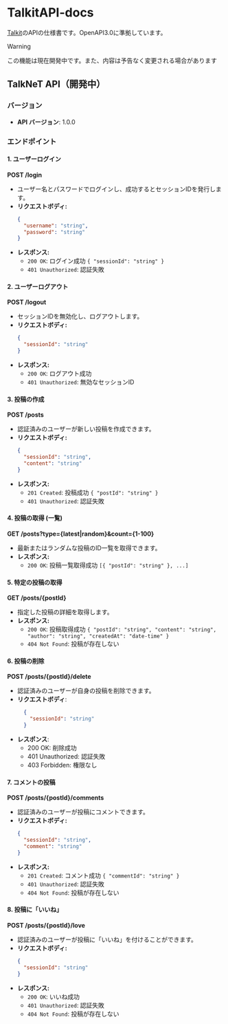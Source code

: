 # TalkitAPI-docs
[Talkit](https://nandeyanen.ie-t.net/talkit)のAPIの仕様書です。OpenAPI3.0に準拠しています。

> [!WARNING]
> この機能は現在開発中です。また、内容は予告なく変更される場合があります

## TalkNeT API（開発中）
### バージョン
- **API バージョン**: 1.0.0

### エンドポイント

#### 1. ユーザーログイン
**POST /login**
- ユーザー名とパスワードでログインし、成功するとセッションIDを発行します。
- **リクエストボディ:**
  ```json
  {
    "username": "string",
    "password": "string"
  }
  ```
- **レスポンス:**
  - `200 OK`: ログイン成功 `{ "sessionId": "string" }`
  - `401 Unauthorized`: 認証失敗

#### 2. ユーザーログアウト
**POST /logout**
- セッションIDを無効化し、ログアウトします。
- **リクエストボディ:**
  ```json
  {
    "sessionId": "string"
  }
  ```
- **レスポンス:**
  - `200 OK`: ログアウト成功
  - `401 Unauthorized`: 無効なセッションID

#### 3. 投稿の作成
**POST /posts**
- 認証済みのユーザーが新しい投稿を作成できます。
- **リクエストボディ:**
  ```json
  {
    "sessionId": "string",
    "content": "string"
  }
  ```
- **レスポンス:**
  - `201 Created`: 投稿成功 `{ "postId": "string" }`
  - `401 Unauthorized`: 認証失敗

#### 4. 投稿の取得 (一覧)
**GET /posts?type={latest|random}&count={1-100}**
- 最新またはランダムな投稿のID一覧を取得できます。
- **レスポンス:**
  - `200 OK`: 投稿一覧取得成功 `[{ "postId": "string" }, ...]`

#### 5. 特定の投稿の取得
**GET /posts/{postId}**
- 指定した投稿の詳細を取得します。
- **レスポンス:**
  - `200 OK`: 投稿取得成功 `{ "postId": "string", "content": "string", "author": "string", "createdAt": "date-time" }`
  - `404 Not Found`: 投稿が存在しない

#### 6. 投稿の削除

**POST /posts/{postId}/delete**
- 認証済みのユーザーが自身の投稿を削除できます。
- **リクエストボディ**:
  ```json
    {
      "sessionId": "string"
    }
  ```
- **レスポンス**:
  - 200 OK: 削除成功
  - 401 Unauthorized: 認証失敗
  - 403 Forbidden: 権限なし

#### 7. コメントの投稿
**POST /posts/{postId}/comments**
- 認証済みのユーザーが投稿にコメントできます。
- **リクエストボディ:**
  ```json
  {
    "sessionId": "string",
    "comment": "string"
  }
  ```
- **レスポンス:**
  - `201 Created`: コメント成功 `{ "commentId": "string" }`
  - `401 Unauthorized`: 認証失敗
  - `404 Not Found`: 投稿が存在しない

#### 8. 投稿に「いいね」
**POST /posts/{postId}/love**
- 認証済みのユーザーが投稿に「いいね」を付けることができます。
- **リクエストボディ:**
  ```json
  {
    "sessionId": "string"
  }
  ```
- **レスポンス:**
  - `200 OK`: いいね成功
  - `401 Unauthorized`: 認証失敗
  - `404 Not Found`: 投稿が存在しない


